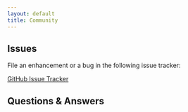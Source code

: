 ```yaml
---
layout: default
title: Community
---
```


## Issues

File an enhancement or a bug in the following issue tracker:

[GitHub Issue Tracker](https://github.com/souffle-lang/souffle/issues)

## Questions & Answers

<iframe id="forum_embed"
 src="javascript:void(0)"
 scrolling="no"
 frameborder="0"
 width="900"
 height="700">
</iframe>

<script type="text/javascript">
 document.getElementById("forum_embed").src =
  "https://groups.google.com/forum/embed/?place=forum/souffle" +
  "&showsearch=true&showpopout=true&parenturl=" +
  encodeURIComponent(window.location.href);
</script>
